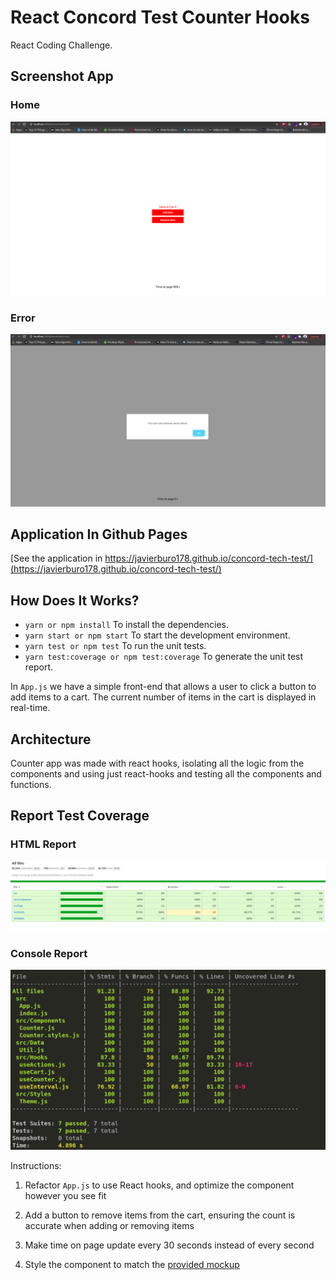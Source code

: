 # React Concord Test Counter Hooks

React Coding Challenge.

## Screenshot App

### Home

![Screenshot home](./readme-static/home.png)

### Error

![Screenshot error](./readme-static/error.png)

## Application In Github Pages

[See the application in https://javierburo178.github.io/concord-tech-test/](https://javierburo178.github.io/concord-tech-test/)

## How Does It Works?

- `yarn or npm install` To install the dependencies.
- `yarn start or npm start` To start the development environment.
- `yarn test or npm test` To run the unit tests.
- `yarn test:coverage or npm test:coverage` To generate the unit test report.

In `App.js` we have a simple front-end that allows a user to click a button to add items to a cart. The current number of items in the cart is displayed in real-time.

## Architecture

Counter app was made with react hooks, isolating all the logic from the components and using just react-hooks and testing all the components and functions.

## Report Test Coverage

### HTML Report

![Screenshot HTML Report](./readme-static/test-coverage-html.png)

### Console Report

![Screenshot Console Report](./readme-static/console-coverage.png)

Instructions:

1. Refactor `App.js` to use React hooks, and optimize the component however you see fit

2. Add a button to remove items from the cart, ensuring the count is accurate when adding or removing items

3. Make time on page update every 30 seconds instead of every second

4. Style the component to match the [provided mockup](mockup.png)
